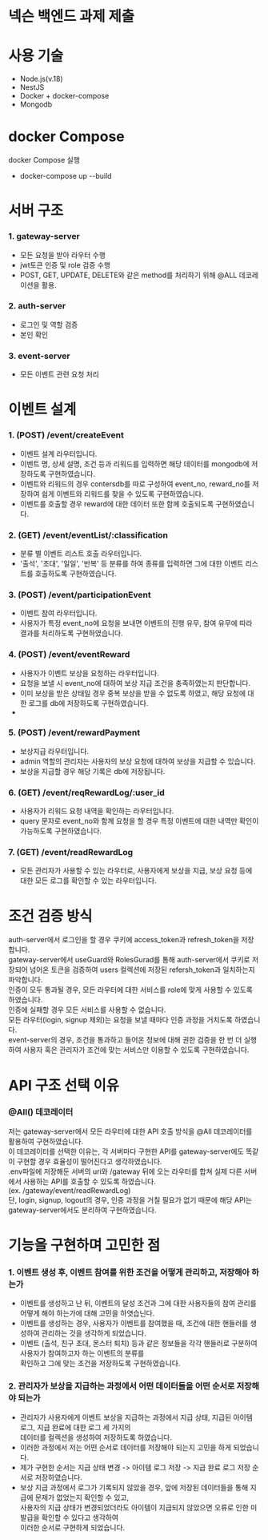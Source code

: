 # 넥슨 백엔드 과제 제출

# 사용 기술
- Node.js(v.18)
- NestJS
- Docker + docker-compose
- Mongodb

# docker Compose
docker Compose 실행
- docker-compose up --build

# 서버 구조

### 1. gateway-server
- 모든 요청을 받아 라우터 수행
- jwt토큰 인증 및 role 검증 수행
- POST, GET, UPDATE, DELETE와 같은 method를 처리하기 위해 @ALL 데코레이션을 활용.

### 2. auth-server
- 로그인 및 역할 검증
- 본인 확인

### 3. event-server
- 모든 이벤트 관련 요청 처리

# 이벤트 설계

### 1. (POST) /event/createEvent
   - 이벤트 설계 라우터입니다.
   - 이벤트 명, 상세 설명, 조건 등과 리워드를 입력하면 해당 데이터를 mongodb에 저장하도록 구현하였습니다.
   - 이벤트와 리워드의 경우 contersdb를 따로 구성하여 event_no, reward_no를 저장하여 쉽게 이벤트와 리워드를 찾을 수 있도록 구현하였습니다.
   - 이벤트를 호출할 경우 reward에 대한 데이터 또한 함께 호출되도록 구현하였습니다.

### 2. (GET) /event/eventList/:classification
   - 분류 별 이벤트 리스트 호출 라우터입니다.
   - '출석', '초대', '일일', '반복' 등 분류를 하여 종류를 입력하면 그에 대한 이벤트 리스트를 호출하도록 구현하였습니다.

### 3. (POST) /event/participationEvent
   - 이벤트 참여 라우터입니다.
   - 사용자가 특정 event_no에 요청을 보내면 이벤트의 진행 유무, 참여 유무에 따라 결과를 처리하도록 구현하였습니다.

### 4. (POST) /event/eventReward
   - 사용자가 이벤트 보상을 요청하는 라우터입니다.
   - 요청을 보낼 시 event_no에 대하여 보상 지급 조건을 충족하였는지 판단합니다.
   - 이미 보상을 받은 상태일 경우 중복 보상을 받을 수 없도록 하였고, 해당 요청에 대한 로그를 db에 저장하도록 구현하였습니다.
   - 
### 5. (POST) /event/rewardPayment
   - 보상지급 라우터입니다.
   - admin 역할의 관리자는 사용자의 보상 요청에 대하여 보상을 지급할 수 있습니다.
   - 보상을 지급할 경우 해당 기록은 db에 저장됩니다.

### 6. (GET) /event/reqRewardLog/:user_id
   - 사용자가 리워드 요청 내역을 확인하는 라우터입니다.
   - query 문자로 event_no와 함께 요청을 할 경우 특정 이벤트에 대한 내역만 확인이 가능하도록 구현하였습니다.

### 7. (GET) /event/readRewardLog
   - 모든 관리자가 사용할 수 있는 라우터로, 사용자에게 보상을 지급, 보상 요청 등에 대한 모든 로그를 확인할 수 있는 라우터입니다.
  
# 조건 검증 방식
auth-server에서 로그인을 할 경우 쿠키에 access_token과 refresh_token을 저장합니다.<br/>
gateway-server에서 useGuard와 RolesGurad를 통해 auth-server에서 쿠키로 저장되어 넘어온 토큰을 검증하여 users 컬렉션에 저장된 refersh_token과 일치하는지 파악합니다.<br/>
인증이 모두 통과될 경우, 모든 라우터에 대한 서비스를 role에 맞게 사용할 수 있도록 하였습니다.<br/>
인증에 실패할 경우 모든 서비스를 사용할 수 없습니다.<br/>
모든 라우터(login, signup 제외)는 요청을 보낼 때마다 인증 과정을 거치도록 하였습니다.<br/>
event-server의 경우, 조건을 통과하고 들어온 정보에 대해 권한 검증을 한 번 더 실행하여 사용자 혹은 관리자가 조건에 맞는 서비스만 이용할 수 있도록 구현하였습니다.

# API 구조 선택 이유

### @All() 데코레이터
저는 gateway-server에서 모든 라우터에 대한 API 호출 방식을 @All 데코레이터를 활용하여 구현하였습니다.<br/>
이 데코레이터를 선택한 이유는, 각 서버마다 구현한 API를 gateway-server에도 똑같이 구현할 경우 효율성이 떨어진다고 생각하였습니다.<br/>
.env파일에 저장해둔 서버의 uri와 /gateway 뒤에 오는 라우터를 합쳐 실제 다른 서버에서 사용하는 API를 호출할 수 있도록 하였습니다.<br/>(ex. /gateway/event/readRewardLog)<br/>
단, login, signup, logout의 경우, 인증 과정을 거칠 필요가 없기 때문에 해당 API는 gateway-server에서도 분리하여 구현하였습니다.

# 기능을 구현하며 고민한 점

### 1. 이벤트 생성 후, 이벤트 참여를 위한 조건을 어떻게 관리하고, 저장해아 하는가
- 이벤트를 생성하고 난 뒤, 이벤트의 달성 조건과 그에 대한 사용자들의 참여 관리를 어떻게 해야 하는가에 대해 고민을 하엿습닌다.
- 이벤트를 생성하는 경우, 사용자가 이벤트를 참여했을 때, 조건에 대한 핸들러를 생성하여 관리하는 것을 생각하게 되었습니다.
- 이벤트 (출석, 친구 초대, 몬스터 퇴치) 등과 같은 정보들을 각각 핸들러로 구분하여 사용자가 참여하고자 하는 이벤트의 분류를<br/> 확인하고 그에 맞는 조건을 저장하도록 구현하였습니다.

### 2. 관리자가 보상을 지급하는 과정에서 어떤 데이터들을 어떤 순서로 저장해야 되는가
- 관리자가 사용자에게 이벤트 보상을 지급하는 과정에서 지급 상태, 지급된 아이템 로그, 지급 완료에 대한 로그 세 가지의<br/> 데이터를 컬렉션을 생성하여 저장하도록 하였습니다.
- 이러한 과정에서 저는 어떤 순서로 데이터를 저장해야 되는지 고민을 하게 되었습니다.
- 제가 구현한 순서는 지급 상태 변경 -> 아이템 로그 저장 -> 지급 완료 로그 저장 순서로 저장하였습니다.
- 보상 지급 과정에서 로그가 기록되지 않았을 경우, 앞에 저장된 데이터들을 통해 지급에 문제가 없었는지 확인할 수 있고,<br/>
사용자의 지급 상태가 변경되었더라도 아이템이 지급되지 않았으면 오류로 인한 미발급을 확인할 수 있다고 생각하여<br>
이러한 순서로 구현하게 되었습니다.

